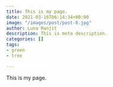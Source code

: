 ```yaml
---
title: This is my page.
date: 2021-03-16T06:14:34+00:00
image: "/images/post/post-6.jpg"
author: Luna Ranjit
description: This is meta description.
categories: []
tags:
- green
- tree

---
```

This is my page. 